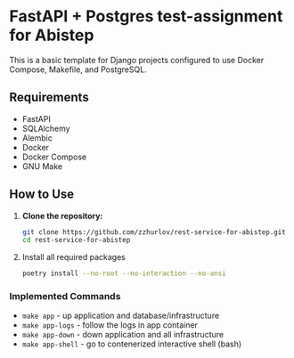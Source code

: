 # FastAPI + Postgres test-assignment for Abistep

This is a basic template for Django projects configured to use Docker Compose, Makefile, and PostgreSQL.

## Requirements

- FastAPI
- SQLAlchemy
- Alembic
- Docker
- Docker Compose
- GNU Make

## How to Use

1. **Clone the repository:**

   ```bash
   git clone https://github.com/zzhurlov/rest-service-for-abistep.git
   cd rest-service-for-abistep

2. Install all required packages

   ```bash
   poetry install --no-root --no-interaction --no-ansi


### Implemented Commands

* `make app` - up application and database/infrastructure
* `make app-logs` - follow the logs in app container
* `make app-down` - down application and all infrastructure
* `make app-shell` - go to contenerized interactive shell (bash)